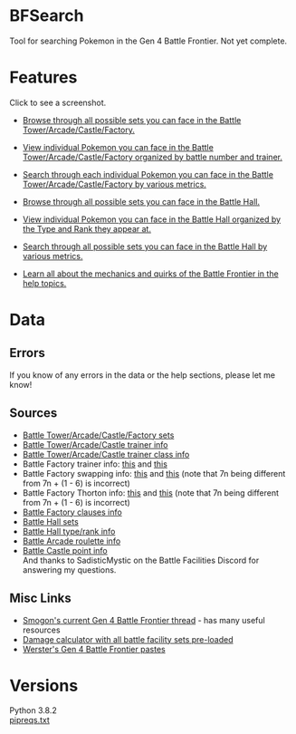 # BFSearch
 Tool for searching Pokemon in the Gen 4 Battle Frontier. Not yet complete.

# Features
Click to see a screenshot.  
 - [Browse through all possible sets you can face in the Battle Tower/Arcade/Castle/Factory.](https://raw.githubusercontent.com/connor135246/BFSearch/tkinter/manual/browse.png)  
 
 - [View individual Pokemon you can face in the Battle Tower/Arcade/Castle/Factory organized by battle number and trainer.](https://raw.githubusercontent.com/connor135246/BFSearch/tkinter/manual/trainers.png)  
 
 - [Search through each individual Pokemon you can face in the Battle Tower/Arcade/Castle/Factory by various metrics.](https://raw.githubusercontent.com/connor135246/BFSearch/tkinter/manual/search.png)  
 
 - [Browse through all possible sets you can face in the Battle Hall.](https://raw.githubusercontent.com/connor135246/BFSearch/tkinter/manual/browsehall.png)  
 
 - [View individual Pokemon you can face in the Battle Hall organized by the Type and Rank they appear at.](https://raw.githubusercontent.com/connor135246/BFSearch/tkinter/manual/hallcalc.png)  

  - [Search through all possible sets you can face in the Battle Hall by various metrics.](https://raw.githubusercontent.com/connor135246/BFSearch/tkinter/manual/hallsearch.png)  
 
  - [Learn all about the mechanics and quirks of the Battle Frontier in the help topics.](https://raw.githubusercontent.com/connor135246/BFSearch/tkinter/manual/help.png)  


# Data

## Errors
 If you know of any errors in the data or the help sections, please let me know!  

## Sources
 - [Battle Tower/Arcade/Castle/Factory sets](https://www.smogon.com/forums/threads/pokemon-platinum-the-definitive-thread-mark-5-battle-frontier-discussion.45802/#post-1489122)  
 - [Battle Tower/Arcade/Castle trainer info](https://bulbapedia.bulbagarden.net/wiki/List_of_Battle_Frontier_Trainers_(Generation_IV))  
 - [Battle Tower/Arcade/Castle trainer class info](https://www.smogon.com/forums/threads/platinum-hg-ss-battle-frontier-and-dp-battle-tower-records.52858/page-5#post-1862690)  
 - Battle Factory trainer info: [this](https://www.smogon.com/forums/threads/platinum-hg-ss-battle-frontier-and-dp-battle-tower-records.52858/page-117#post-2861763) and [this](https://pastebin.com/Cs4g05wu)
 - Battle Factory swapping info: [this](https://www.smogon.com/forums/threads/platinum-hg-ss-battle-frontier-and-dp-battle-tower-records.52858/page-66#post-2365842) and [this](https://cdn.discordapp.com/attachments/759705271873437736/828689372609249371/factory-draft-and-opponents-mechanics.pdf) (note that 7n being different from 7n + (1 - 6) is incorrect)  
 - Battle Factory Thorton info: [this](https://www.smogon.com/forums/threads/4th-generation-battle-facilities-discussion-and-records.3663294/page-2#post-8536093) and [this](https://cdn.discordapp.com/attachments/759705271873437736/828689372609249371/factory-draft-and-opponents-mechanics.pdf) (note that 7n being different from 7n + (1 - 6) is incorrect)
 - [Battle Factory clauses info](https://www.smogon.com/forums/threads/platinum-hg-ss-battle-frontier-and-dp-battle-tower-records.52858/page-43#post-2210563)  
 - [Battle Hall sets](https://www.smogon.com/forums/threads/platinum-hg-ss-battle-frontier-and-dp-battle-tower-records.52858/page-2#post-1850704)  
 - [Battle Hall type/rank info](https://bulbapedia.bulbagarden.net/wiki/Battle_Hall)  
 - [Battle Arcade roulette info](https://bulbapedia.bulbagarden.net/wiki/Battle_Arcade)  
 - [Battle Castle point info](https://bulbapedia.bulbagarden.net/wiki/Battle_Castle)  
And thanks to SadisticMystic on the Battle Facilities Discord for answering my questions.

## Misc Links
 - [Smogon's current Gen 4 Battle Frontier thread](https://www.smogon.com/forums/threads/4th-generation-battle-facilities-discussion-and-records.3663294/) - has many useful resources
 - [Damage calculator with all battle facility sets pre-loaded](https://eisencalc.com/)
 - [Werster's Gen 4 Battle Frontier pastes](https://pastebin.com/ZjaFtEkj)

# Versions
 Python 3.8.2  
 [pipreqs.txt](pipreqs.txt)
